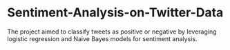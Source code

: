 # Sentiment-Analysis-on-Twitter-Data
The project aimed to classify tweets as positive or negative by leveraging logistic regression and Naive Bayes models for sentiment analysis.
